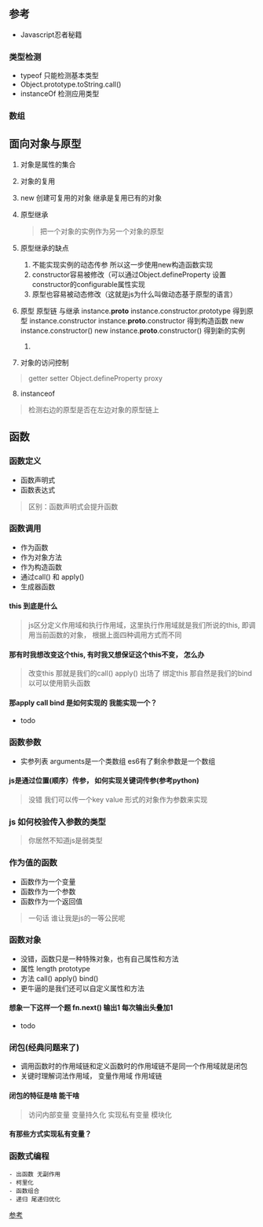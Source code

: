 

## 参考
- Javascript忍者秘籍
### 类型检测
- typeof 只能检测基本类型
- Object.prototype.toString.call()
- instanceOf 检测应用类型

### 数组

## 面向对象与原型
1. 对象是属性的集合
2. 对象的复用
3. new 创建可复用的对象  继承是复用已有的对象
4. 原型继承
   > 把一个对象的实例作为另一个对象的原型
5. 原型继承的缺点
   1. 不能实现实例的动态传参 所以这一步使用new构造函数实现
   2. constructor容易被修改（可以通过Object.defineProperty 设置constructor的configurable属性实现
   3. 原型也容易被动态修改（这就是js为什么叫做动态基于原型的语言）
   
6. 原型 原型链 与继承
   instance.__proto__ instance.constructor.prototype 得到原型
   instance.constructor instance.__proto__.constructor 得到构造函数
   new instance.constructor() new instance.__proto__.constructor() 得到新的实例


   1. 
7. 对象的访问控制
  > getter  setter Object.defineProperty proxy

8. instanceof
  > 检测右边的原型是否在左边对象的原型链上
## 函数

### 函数定义
 - 函数声明式
 - 函数表达式
 
 > 区别：函数声明式会提升函数
 
### 函数调用
 - 作为函数
 - 作为对象方法
 - 作为构造函数
 - 通过call() 和 apply()
 - 生成器函数
 
 #### this 到底是什么
 > js区分定义作用域和执行作用域，这里执行作用域就是我们所说的this, 即调用当前函数的对象， 根据上面四种调用方式而不同
 
 #### 那有时我想改变这个this, 有时我又想保证这个this不变， 怎么办
 > 改变this  那就是我们的call() apply() 出场了
 > 绑定this  那自然是我们的bind  以可以使用箭头函数
 
 #### 那apply call bind 是如何实现的 我能实现一个？
 - todo
 
 ### 函数参数
  - 实参列表 arguments是一个类数组  es6有了剩余参数是一个数组
  
  #### js是通过位置(顺序）传参， 如何实现关键词传参(参考python)
  > 没错 我们可以传一个key value 形式的对象作为参数来实现
  
  ### js 如何校验传入参数的类型
  > 你居然不知道js是弱类型
  
  ### 作为值的函数
   - 函数作为一个变量
   - 函数作为一个参数
   - 函数作为一个返回值
   
   > 一句话 谁让我是js的一等公民呢
   
  ### 函数对象
  - 没错，函数只是一种特殊对象，也有自己属性和方法
  - 属性  length  prototype
  - 方法 call() apply() bind()
  - 更牛逼的是我们还可以自定义属性和方法
  
  #### 想象一下这样一个题  fn.next() 输出1  每次输出头叠加1 
  - todo
 
 
  ### 闭包(经典问题来了)
  -  调用函数时的作用域链和定义函数时的作用域链不是同一个作用域就是闭包
  - 关键时理解词法作用域， 变量作用域  作用域链
  
  #### 闭包的特征是啥  能干啥
   > 访问内部变量  变量持久化
   > 实现私有变量  模块化
   
  #### 有那些方式实现私有变量？
   
  ### 函数式编程
    - 出函数 无副作用
    - 柯里化
    - 函数组合
    - 递归 尾递归优化
    
   [参考](https://llh911001.gitbooks.io/mostly-adequate-guide-chinese/content/)
 
 
 
 

